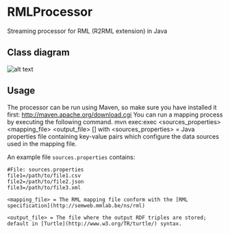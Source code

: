 RMLProcessor
============

Streaming processor for RML (R2RML extension) in Java

Class diagram
-------------
![alt text](https://github.com/mielvds/RMLProcessor/blob/master/docs/class-diagram.jpg)

Usage
-----
The processor can be run using Maven, so make sure you have installed it first: http://maven.apache.org/download.cgi
You can run a mapping process by executing the following command.
    mvn exec:exec <sources_properties> <mapping_file> <output_file> [<graph>]
with
    <sources_properties> = Java properties file containing key-value pairs which configure the data sources used in the mapping file. 
        
An example file `sources.properties` contains:
    
    #File: sources.properties
    file1=/path/to/file1.csv
    file2=/path/to/file2.json
    file3=/path/to/file3.xml

    <mapping_file> = The RML mapping file conform with the [RML specification](http://semweb.mmlab.be/ns/rml)

    <output_file> = The file where the output RDF triples are stored; default in [Turtle](http://www.w3.org/TR/turtle/) syntax.